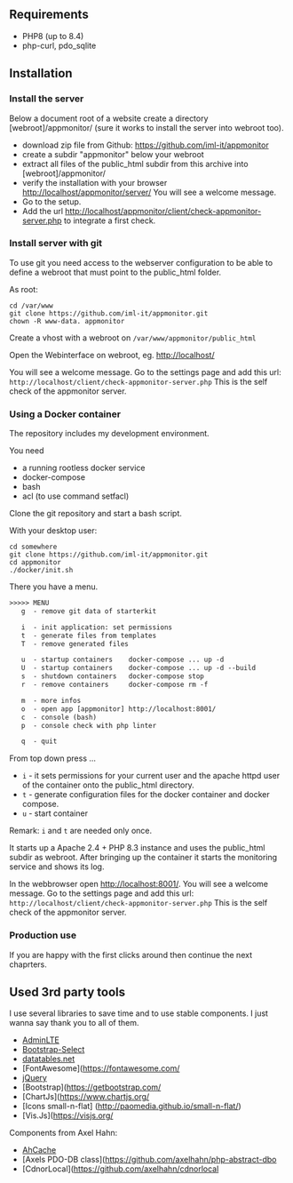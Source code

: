 ## Requirements

- PHP8 (up to 8.4)
- php-curl, pdo_sqlite

## Installation

### Install the server

Below a document root of a website create a directory [webroot]/appmonitor/ (sure it works to install the server into webroot too).

- download zip file from Github: <https://github.com/iml-it/appmonitor>
- create a subdir "appmonitor" below your webroot
- extract all files of the public_html subdir from this archive into [webroot]/appmonitor/
- verify the installation with your browser
  <http://localhost/appmonitor/server/>
  You will see a welcome message.
- Go to the setup.
- Add the url <http://localhost/appmonitor/client/check-appmonitor-server.php> to integrate a first check.

### Install server with git

To use git you need access to the webserver configuration to be able to define a webroot that must point to the public_html folder.

As root:

```shell
cd /var/www
git clone https://github.com/iml-it/appmonitor.git
chown -R www-data. appmonitor
```

Create a vhost with a webroot on `/var/www/appmonitor/public_html`

Open the Webinterface on webroot, eg. <http://localhost/>

You will see a welcome message. Go to the settings page and add this url:
`http://localhost/client/check-appmonitor-server.php`
This is the self check of the appmonitor server.

### Using a Docker container

The repository includes my development environment.

You need

- a running rootless docker service
- docker-compose
- bash
- acl (to use command setfacl)

Clone the git repository and start a bash script.

With your desktop user:

```shell
cd somewhere
git clone https://github.com/iml-it/appmonitor.git
cd appmonitor
./docker/init.sh
```

There you have a menu.

```txt
>>>>> MENU
   g  - remove git data of starterkit

   i  - init application: set permissions
   t  - generate files from templates
   T  - remove generated files

   u  - startup containers    docker-compose ... up -d
   U  - startup containers    docker-compose ... up -d --build
   s  - shutdown containers   docker-compose stop
   r  - remove containers     docker-compose rm -f

   m  - more infos
   o  - open app [appmonitor] http://localhost:8001/
   c  - console (bash)
   p  - console check with php linter

   q  - quit
```

From top down press ...

- `i` - it sets permissions for your current user and the apache httpd user of the container onto the public_html directory.
- `t` - generate configuration files for the docker container and docker compose.
- `u` - start container

Remark: `i` and `t` are needed only once.

It starts up a Apache 2.4 + PHP 8.3 instance and uses the public_html subdir as webroot.
After bringing up the container it starts the monitoring service and shows its log.

In the webbrowser open <http://localhost:8001/>. You will see a welcome message. Go to the settings page and add this url:
`http://localhost/client/check-appmonitor-server.php`
This is the self check of the appmonitor server.

### Production use

If you are happy with the first clicks around then continue the next chaprters.

## Used 3rd party tools

I use several libraries to save time and to use stable components. I just wanna say thank you to all of them.

- [AdminLTE](https://adminlte.io)
- [Bootstrap-Select](https://developer.snapappointments.com/bootstrap-select/)
- [datatables.net](https://datatables.net/)
- [FontAwesome](https://fontawesome.com/
- [jQuery](https://jquery.com/)
- [Bootstrap](https://getbootstrap.com/
- [ChartJs](https://www.chartjs.org/
- [Icons small-n-flat] (<http://paomedia.github.io/small-n-flat/>)
- [Vis.Js](https://visjs.org/

Components from Axel Hahn:

- [AhCache](https://github.com/axelhahn/ahcache/)
- [Axels PDO-DB class](https://github.com/axelhahn/php-abstract-dbo
- [CdnorLocal](https://github.com/axelhahn/cdnorlocal
